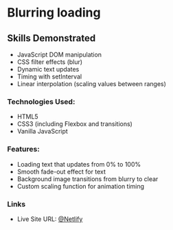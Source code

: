# Blurring loading

## Skills Demonstrated
- JavaScript DOM manipulation
- CSS filter effects (blur)
- Dynamic text updates
- Timing with setInterval
- Linear interpolation (scaling values between ranges)

### Technologies Used:
- HTML5
- CSS3 (including Flexbox and transitions)
- Vanilla JavaScript

### Features:
- Loading text that updates from 0% to 100%
- Smooth fade-out effect for text
- Background image transitions from blurry to clear
- Custom scaling function for animation timing

### Links

- Live Site URL: [@Netlify](https://blurringloading.netlify.app/)
